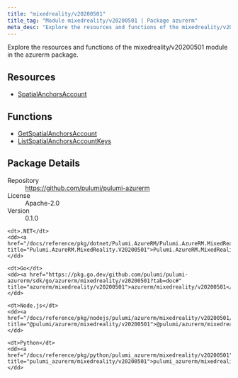 ```yaml
---
title: "mixedreality/v20200501"
title_tag: "Module mixedreality/v20200501 | Package azurerm"
meta_desc: "Explore the resources and functions of the mixedreality/v20200501 module in the azurerm package."
---
```


<!-- WARNING: this file was generated by Pulumi Docs Generator. -->
<!-- Do not edit by hand unless you're certain you know what you are doing! -->

Explore the resources and functions of the mixedreality/v20200501 module in the azurerm package.

<h2 id="resources">Resources</h2>
<ul class="api">
    <li><a href="spatialanchorsaccount" title="SpatialAnchorsAccount"><span class="symbol resource"></span>SpatialAnchorsAccount</a></li>
</ul>

<h2 id="functions">Functions</h2>
<ul class="api">
    <li><a href="getspatialanchorsaccount" title="GetSpatialAnchorsAccount"><span class="symbol function"></span>GetSpatialAnchorsAccount</a></li>
    <li><a href="listspatialanchorsaccountkeys" title="ListSpatialAnchorsAccountKeys"><span class="symbol function"></span>ListSpatialAnchorsAccountKeys</a></li>
</ul>

<h2 id="package-details">Package Details</h2>
<dl class="package-details">
	<dt>Repository</dt>
	<dd><a href="https://github.com/pulumi/pulumi-azurerm">https://github.com/pulumi/pulumi-azurerm</a></dd>
	<dt>License</dt>
	<dd>Apache-2.0</dd>
	<dt>Version</dt>
	<dd>0.1.0</dd>
</dl>



<dl class="tabular">

    <dt>.NET</dt>
    <dd><a href="/docs/reference/pkg/dotnet/Pulumi.AzureRM/Pulumi.AzureRM.MixedReality.V20200501.html" title="Pulumi.AzureRM.MixedReality.V20200501">Pulumi.AzureRM.MixedReality.V20200501</a></dd>

    <dt>Go</dt>
    <dd><a href="https://pkg.go.dev/github.com/pulumi/pulumi-azurerm/sdk/go/azurerm/mixedreality/v20200501?tab=doc#" title="azurerm/mixedreality/v20200501">azurerm/mixedreality/v20200501</a></dd>

    <dt>Node.js</dt>
    <dd><a href="/docs/reference/pkg/nodejs/pulumi/azurerm/mixedreality/v20200501/#" title="@pulumi/azurerm/mixedreality/v20200501">@pulumi/azurerm/mixedreality/v20200501</a></dd>

    <dt>Python</dt>
    <dd><a href="/docs/reference/pkg/python/pulumi_azurerm/mixedreality/v20200501" title="pulumi_azurerm/mixedreality/v20200501">pulumi_azurerm/mixedreality/v20200501</a></dd>

</dl>

